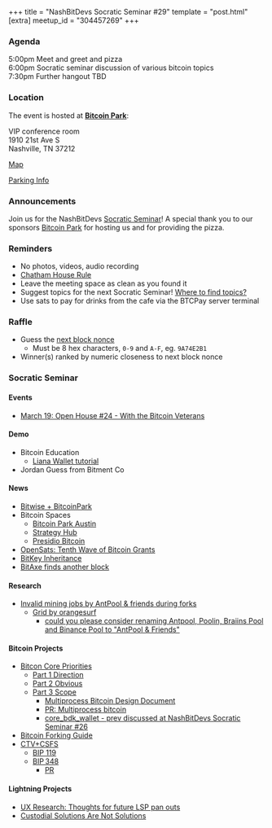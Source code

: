 +++
title = "NashBitDevs Socratic Seminar #29"
template = "post.html"
[extra]
meetup_id = "304457269"
+++

### Agenda
 
5:00pm Meet and greet and pizza  
6:00pm Socratic seminar discussion of various bitcoin topics   
7:30pm Further hangout TBD

### Location

The event is hosted at [**Bitcoin Park**](https://bitcoinpark.com):

VIP conference room   
1910 21st Ave S  
Nashville, TN  37212  

[Map](https://www.google.com/maps/place/1910+21st+Ave+S,+Nashville,+TN+37212/@36.1347819,-86.8029863,17z/data=!3m1!4b1!4m5!3m4!1s0x8864669fea1ce71d:0xdc34986293b94f39!8m2!3d36.1347819!4d-86.8007923)  

[Parking Info](/about/bitcoinpark-parking)  

### Announcements

Join us for the NashBitDevs [Socratic Seminar](/about)! A special thank you to our 
sponsors [Bitcoin Park](https://bitcoinpark.co/) for hosting us and for providing the pizza. 

### Reminders

  - No photos, videos, audio recording
  - [Chatham House Rule](https://www.chathamhouse.org/about-us/chatham-house-rule)
  - Leave the meeting space as clean as you found it
  - Suggest topics for the next Socratic Seminar! [Where to find topics?](/about/find-topics)
  - Use sats to pay for drinks from the cafe via the BTCPay server terminal

### Raffle

  - Guess the [next block nonce](https://nonce.notmandatory.org/)
    - Must be 8 hex characters, `0-9` and `A-F`, eg. `9A74E2B1`
  - Winner(s) ranked by numeric closeness to next block nonce

### Socratic Seminar

#### Events

- [March 19: Open House #24 - With the Bitcoin Veterans](https://www.meetup.com/bitcoinpark/events/304322907/)

#### Demo

- Bitcoin Education
  - [Liana Wallet tutorial](https://www.youtube.com/watch?v=JFXTY7Mi7hI)
- Jordan Guess from Bitment Co

#### News

- [Bitwise + BitcoinPark](https://x.com/bitwiseinvest/status/1900555956087357811)
- Bitcoin Spaces
  - [Bitcoin Park Austin](https://x.com/bitkite/status/1900897607683039575)
  - [Strategy Hub](https://www.strategy.com/hub)
  - [Presidio Bitcoin](https://www.presidiobitcoin.org)
- [OpenSats: Tenth Wave of Bitcoin Grants](https://opensats.org/blog/tenth-wave-of-bitcoin-grants)
- [BitKey Inheritance](https://bitkey.build/inheritance-is-live-heres-how-it-works/)
- [BitAxe finds another block](https://mempool.space/block/000000000000000000006414aea39be567cf1d5ff6cbf2d77254fe7c714b0d81)

#### Research

- [Invalid mining jobs by AntPool & friends during forks](https://b10c.me/observations/14-antpool-and-friends-invalid-mining-jobs/)
  - [Grid by orangesurf](https://orange.surf/grid/)
    - [could you please consider renaming Antpool, Poolin, Braiins Pool and Binance Pool to "AntPool & Friends"](https://x.com/BitMEXResearch/status/1899834649314009359)

#### Bitcoin Projects

- [Bitcon Core Priorities](https://delvingbitcoin.org/t/antoine-poinsot-on-bitcoin-cores-priorities/1470)
  - [Part 1 Direction](https://antoinep.com/posts/core_project_direction/)
  - [Part 2 Obvious](https://antoinep.com/posts/stating_the_obvious/)
  - [Part 3 Scope](https://antoinep.com/posts/bitcoin_core_scope/)
    - [Multiprocess Bitcoin Design Document](https://github.com/bitcoin/bitcoin/blob/master/doc/design/multiprocess.md)
    - [PR: Multiprocess bitcoin](https://github.com/bitcoin/bitcoin/pull/10102)
    - [core_bdk_wallet - prev discussed at NashBitDevs Socratic Seminar #26](https://github.com/darosior/core_bdk_wallet)
- [Bitcoin Forking Guide](https://delvingbitcoin.org/t/bitcoin-forking-guide/1451)
- [CTV+CSFS](https://delvingbitcoin.org/t/ctv-csfs-can-we-reach-consensus-on-a-first-step-towards-covenants/1509)
  - [BIP 119](https://github.com/bitcoin/bips/blob/master/bip-0119.mediawiki)
  - [BIP 348](https://github.com/bitcoin/bips/pull/1535)
    - [PR](https://github.com/bitcoin/bitcoin/pull/29270)

#### Lightning Projects

- [UX Research: Thoughts for future LSP pan outs](https://stacker.news/items/896520)
- [Custodial Solutions Are Not Solutions](https://spiralbtc.substack.com/p/custodial-solutions-are-not-solutions)
